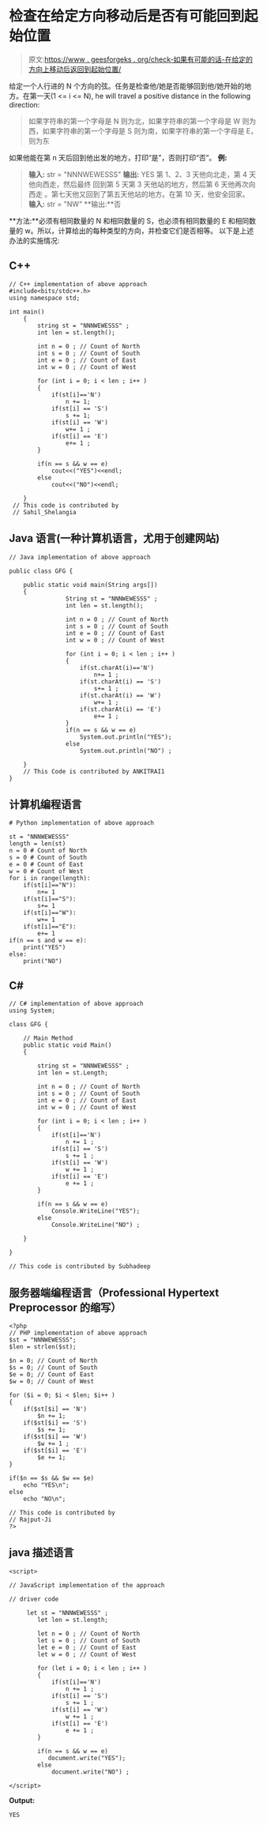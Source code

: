 # 检查在给定方向移动后是否有可能回到起始位置

> 原文:[https://www . geesforgeks . org/check-如果有可能的话-在给定的方向上移动后返回到起始位置/](https://www.geeksforgeeks.org/check-if-it-is-possible-to-return-to-the-starting-position-after-moving-in-the-given-directions/)

给定一个人行进的 N 个方向的弦。任务是检查他/她是否能够回到他/她开始的地方。在第一天(1 <= i <= N), he will travel a positive distance in the following direction:

> 如果字符串的第一个字母是 N
> 则为北，如果字符串的第一个字母是 W
> 则为西，如果字符串的第一个字母是 S
> 则为南，如果字符串的第一个字母是 E，则为东

如果他能在第 n 天后回到他出发的地方，打印“是”，否则打印“否”。
**例:**

> **输入:** str = "NNNWEWESSS"
> **输出:** YES
> 第 1、2、3 天他向北走，第 4 天他向西走，然后最终
> 回到第 5 天第 3 天他站的地方，然后第 6 天他再次向西走
> 。第七天他又回到了第五天他站的地方。在第 10 天，他安全回家。
> **输入:** str = "NW"
> **输出:**否

**方法:**必须有相同数量的 N 和相同数量的 S，也必须有相同数量的 E 和相同数量的 w。所以，计算给出的每种类型的方向，并检查它们是否相等。
以下是上述办法的实施情况:

## C++

```
// C++ implementation of above approach
#include<bits/stdc++.h>
using namespace std;

int main()
    {
        string st = "NNNWEWESSS" ;
        int len = st.length();

        int n = 0 ; // Count of North
        int s = 0 ; // Count of South
        int e = 0 ; // Count of East
        int w = 0 ; // Count of West

        for (int i = 0; i < len ; i++ )
        {
            if(st[i]=='N')
                n += 1;
            if(st[i] == 'S')
                s += 1;
            if(st[i] == 'W')
                w+= 1 ;
            if(st[i] == 'E')
                e+= 1 ;
        }

        if(n == s && w == e)
            cout<<("YES")<<endl;
        else
            cout<<("NO")<<endl;

    }
 // This code is contributed by
 // Sahil_Shelangia
```

## Java 语言(一种计算机语言，尤用于创建网站)

```
// Java implementation of above approach

public class GFG {

    public static void main(String args[])
    {
                String st = "NNNWEWESSS" ;
                int len = st.length();

                int n = 0 ; // Count of North
                int s = 0 ; // Count of South
                int e = 0 ; // Count of East
                int w = 0 ; // Count of West

                for (int i = 0; i < len ; i++ )
                {
                    if(st.charAt(i)=='N')
                        n+= 1 ;
                    if(st.charAt(i) == 'S')
                        s+= 1 ;
                    if(st.charAt(i) == 'W')
                        w+= 1 ;
                    if(st.charAt(i) == 'E')
                        e+= 1 ;
                }
                if(n == s && w == e)
                    System.out.println("YES");
                else
                    System.out.println("NO") ;

    }
    // This Code is contributed by ANKITRAI1
}
```

## 计算机编程语言

```
# Python implementation of above approach

st = "NNNWEWESSS"
length = len(st)
n = 0 # Count of North
s = 0 # Count of South
e = 0 # Count of East
w = 0 # Count of West
for i in range(length):
    if(st[i]=="N"):
        n+= 1
    if(st[i]=="S"):
        s+= 1
    if(st[i]=="W"):
        w+= 1
    if(st[i]=="E"):
        e+= 1
if(n == s and w == e):
    print("YES")
else:
    print("NO")
```

## C#

```
// C# implementation of above approach
using System;

class GFG {

    // Main Method
    public static void Main()
    {

        string st = "NNNWEWESSS" ;
        int len = st.Length;

        int n = 0 ; // Count of North
        int s = 0 ; // Count of South
        int e = 0 ; // Count of East
        int w = 0 ; // Count of West

        for (int i = 0; i < len ; i++ )
        {
            if(st[i]=='N')
                n += 1 ;
            if(st[i] == 'S')
                s += 1 ;
            if(st[i] == 'W')
                w += 1 ;
            if(st[i] == 'E')
                e += 1 ;
        }

        if(n == s && w == e)
            Console.WriteLine("YES");
        else
            Console.WriteLine("NO") ;

    }

}

// This code is contributed by Subhadeep
```

## 服务器端编程语言（Professional Hypertext Preprocessor 的缩写）

```
<?php
// PHP implementation of above approach
$st = "NNNWEWESSS";
$len = strlen($st);

$n = 0; // Count of North
$s = 0; // Count of South
$e = 0; // Count of East
$w = 0; // Count of West

for ($i = 0; $i < $len; $i++ )
{
    if($st[$i] == 'N')
        $n += 1;
    if($st[$i] == 'S')
        $s += 1;
    if($st[$i] == 'W')
        $w += 1 ;
    if($st[$i] == 'E')
        $e += 1;
}

if($n == $s && $w == $e)
    echo "YES\n";
else
    echo "NO\n";

// This code is contributed by
// Rajput-Ji
?>
```

## java 描述语言

```
<script>

// JavaScript implementation of the approach

// driver code

     let st = "NNNWEWESSS" ;
        let len = st.length;

        let n = 0 ; // Count of North
        let s = 0 ; // Count of South
        let e = 0 ; // Count of East
        let w = 0 ; // Count of West

        for (let i = 0; i < len ; i++ )
        {
            if(st[i]=='N')
                n += 1 ;
            if(st[i] == 'S')
                s += 1 ;
            if(st[i] == 'W')
                w += 1 ;
            if(st[i] == 'E')
                e += 1 ;
        }

        if(n == s && w == e)
           document.write("YES");
        else
            document.write("NO") ;

</script>
```

**Output:** 

```
YES
```